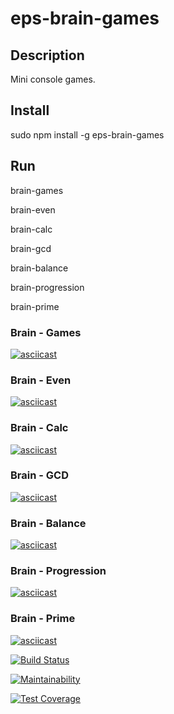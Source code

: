 # eps-brain-games

## Description 
Mini console games. 

## Install

sudo npm install -g eps-brain-games

## Run

brain-games 

brain-even

brain-calc

brain-gcd

brain-balance

brain-progression

brain-prime

### Brain - Games
[![asciicast](https://asciinema.org/a/BPxcF48ZrnfiQBiXvjqxaNeDd.png)](https://asciinema.org/a/BPxcF48ZrnfiQBiXvjqxaNeDd?autoplay=1&speed=2&loop=1)


### Brain - Even
[![asciicast](https://asciinema.org/a/jm7iOjQ78LQXX3rYrdz2q319T.png)](https://asciinema.org/a/jm7iOjQ78LQXX3rYrdz2q319T?autoplay=1&speed=2&loop=1)

### Brain - Calc
[![asciicast](https://asciinema.org/a/EmDIPyUI6mxsfKHaidyN22n7t.png)](https://asciinema.org/a/EmDIPyUI6mxsfKHaidyN22n7t?autoplay=1&speed=2&loop=1)

### Brain - GCD
[![asciicast](https://asciinema.org/a/BwvmlW0xrOsZGVyYgwJpf3yPw.png)](https://asciinema.org/a/BwvmlW0xrOsZGVyYgwJpf3yPw?autoplay=1&speed=2&loop=1)

### Brain - Balance
[![asciicast](https://asciinema.org/a/ay2eOeKqnfiq3em9SkRlsLvuw.png)](https://asciinema.org/a/ay2eOeKqnfiq3em9SkRlsLvuw?autoplay=1&speed=2&loop=1)

### Brain - Progression
[![asciicast](https://asciinema.org/a/FO1lZwIpKFlXM7QA1T00ZGcWR.png)](https://asciinema.org/a/FO1lZwIpKFlXM7QA1T00ZGcWR?autoplay=1&speed=2&loop=1)

### Brain - Prime
[![asciicast](https://asciinema.org/a/rqh99cVxy8HkmodbIBhIliMzA.png)](https://asciinema.org/a/rqh99cVxy8HkmodbIBhIliMzA?autoplay=1&speed=2&loop=1)




[![Build Status](https://travis-ci.org/EPSNV/project-lvl1-s328.svg?branch=master)](https://travis-ci.org/EPSNV/project-lvl1-s328)

[![Maintainability](https://api.codeclimate.com/v1/badges/6adb8d65072e0b376365/maintainability)](https://codeclimate.com/github/EPSNV/project-lvl1-s328/maintainability)

[![Test Coverage](https://api.codeclimate.com/v1/badges/6adb8d65072e0b376365/test_coverage)](https://codeclimate.com/github/EPSNV/project-lvl1-s328/test_coverage)
